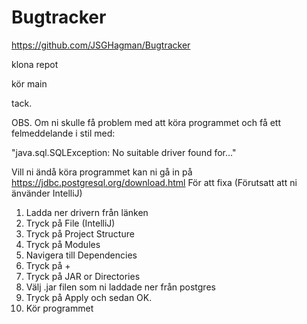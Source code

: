 # Bugtracker

https://github.com/JSGHagman/Bugtracker

klona repot

kör main

tack.

OBS. Om ni skulle få problem med att köra programmet och få ett felmeddelande i stil med:

"java.sql.SQLException: No suitable driver found for..."

Vill ni ändå köra programmet kan ni gå in på https://jdbc.postgresql.org/download.html
För att fixa (Förutsatt att ni änvänder IntelliJ)
1. Ladda ner drivern från länken
2. Tryck på File (IntelliJ)
3. Tryck på Project Structure
4. Tryck på Modules
5. Navigera till Dependencies
6. Tryck på + 
7. Tryck på JAR or Directories
8. Välj .jar filen som ni laddade ner från postgres
9. Tryck på Apply och sedan OK.
10. Kör programmet
